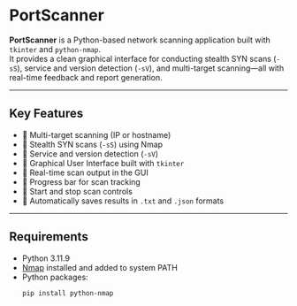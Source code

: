 # PortScanner

**PortScanner** is a Python-based network scanning application built with `tkinter` and `python-nmap`.  
It provides a clean graphical interface for conducting stealth SYN scans (`-sS`), service and version detection (`-sV`), and multi-target scanning—all with real-time feedback and report generation.

---

## Key Features

- 🔹 Multi-target scanning (IP or hostname)
- 🔹 Stealth SYN scans (`-sS`) using Nmap
- 🔹 Service and version detection (`-sV`)
- 🔹 Graphical User Interface built with `tkinter`
- 🔹 Real-time scan output in the GUI
- 🔹 Progress bar for scan tracking
- 🔹 Start and stop scan controls
- 🔹 Automatically saves results in `.txt` and `.json` formats

---

## Requirements

- Python 3.11.9
- [Nmap](https://nmap.org/download.html) installed and added to system PATH
- Python packages:
  ```bash
  pip install python-nmap
